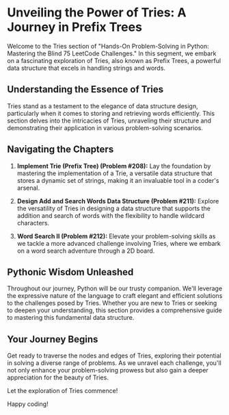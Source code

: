 # Unveiling the Power of Tries: A Journey in Prefix Trees

Welcome to the Tries section of "Hands-On Problem-Solving in Python: Mastering the Blind 75 LeetCode Challenges." In this segment, we embark on a fascinating exploration of Tries, also known as Prefix Trees, a powerful data structure that excels in handling strings and words.

## Understanding the Essence of Tries

Tries stand as a testament to the elegance of data structure design, particularly when it comes to storing and retrieving words efficiently. This section delves into the intricacies of Tries, unraveling their structure and demonstrating their application in various problem-solving scenarios.

## Navigating the Chapters

1. **Implement Trie (Prefix Tree) (Problem #208):** Lay the foundation by mastering the implementation of a Trie, a versatile data structure that stores a dynamic set of strings, making it an invaluable tool in a coder's arsenal.

2. **Design Add and Search Words Data Structure (Problem #211):** Explore the versatility of Tries in designing a data structure that supports the addition and search of words with the flexibility to handle wildcard characters.

3. **Word Search II (Problem #212):** Elevate your problem-solving skills as we tackle a more advanced challenge involving Tries, where we embark on a word search adventure through a 2D board.

## Pythonic Wisdom Unleashed

Throughout our journey, Python will be our trusty companion. We'll leverage the expressive nature of the language to craft elegant and efficient solutions to the challenges posed by Tries. Whether you are new to Tries or seeking to deepen your understanding, this section provides a comprehensive guide to mastering this fundamental data structure.

## Your Journey Begins

Get ready to traverse the nodes and edges of Tries, exploring their potential in solving a diverse range of problems. As we unravel each challenge, you'll not only enhance your problem-solving prowess but also gain a deeper appreciation for the beauty of Tries.

Let the exploration of Tries commence!

Happy coding!